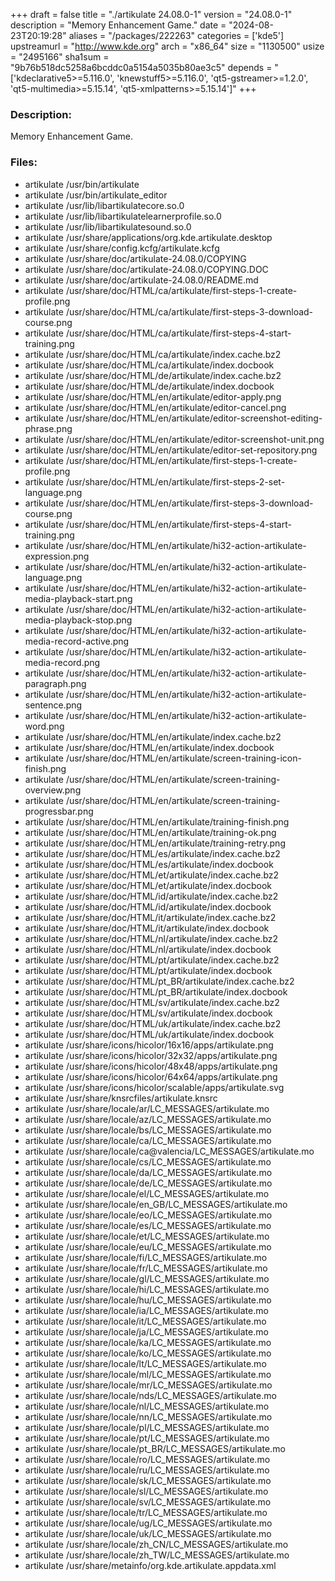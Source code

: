 +++
draft = false
title = "./artikulate 24.08.0-1"
version = "24.08.0-1"
description = "Memory Enhancement Game."
date = "2024-08-23T20:19:28"
aliases = "/packages/222263"
categories = ['kde5']
upstreamurl = "http://www.kde.org"
arch = "x86_64"
size = "1130500"
usize = "2495166"
sha1sum = "9b76b518dc5258a6bcddc0a5154a5035b80ae3c5"
depends = "['kdeclarative5>=5.116.0', 'knewstuff5>=5.116.0', 'qt5-gstreamer>=1.2.0', 'qt5-multimedia>=5.15.14', 'qt5-xmlpatterns>=5.15.14']"
+++
### Description: 
Memory Enhancement Game.

### Files: 
* artikulate /usr/bin/artikulate
* artikulate /usr/bin/artikulate_editor
* artikulate /usr/lib/libartikulatecore.so.0
* artikulate /usr/lib/libartikulatelearnerprofile.so.0
* artikulate /usr/lib/libartikulatesound.so.0
* artikulate /usr/share/applications/org.kde.artikulate.desktop
* artikulate /usr/share/config.kcfg/artikulate.kcfg
* artikulate /usr/share/doc/artikulate-24.08.0/COPYING
* artikulate /usr/share/doc/artikulate-24.08.0/COPYING.DOC
* artikulate /usr/share/doc/artikulate-24.08.0/README.md
* artikulate /usr/share/doc/HTML/ca/artikulate/first-steps-1-create-profile.png
* artikulate /usr/share/doc/HTML/ca/artikulate/first-steps-3-download-course.png
* artikulate /usr/share/doc/HTML/ca/artikulate/first-steps-4-start-training.png
* artikulate /usr/share/doc/HTML/ca/artikulate/index.cache.bz2
* artikulate /usr/share/doc/HTML/ca/artikulate/index.docbook
* artikulate /usr/share/doc/HTML/de/artikulate/index.cache.bz2
* artikulate /usr/share/doc/HTML/de/artikulate/index.docbook
* artikulate /usr/share/doc/HTML/en/artikulate/editor-apply.png
* artikulate /usr/share/doc/HTML/en/artikulate/editor-cancel.png
* artikulate /usr/share/doc/HTML/en/artikulate/editor-screenshot-editing-phrase.png
* artikulate /usr/share/doc/HTML/en/artikulate/editor-screenshot-unit.png
* artikulate /usr/share/doc/HTML/en/artikulate/editor-set-repository.png
* artikulate /usr/share/doc/HTML/en/artikulate/first-steps-1-create-profile.png
* artikulate /usr/share/doc/HTML/en/artikulate/first-steps-2-set-language.png
* artikulate /usr/share/doc/HTML/en/artikulate/first-steps-3-download-course.png
* artikulate /usr/share/doc/HTML/en/artikulate/first-steps-4-start-training.png
* artikulate /usr/share/doc/HTML/en/artikulate/hi32-action-artikulate-expression.png
* artikulate /usr/share/doc/HTML/en/artikulate/hi32-action-artikulate-language.png
* artikulate /usr/share/doc/HTML/en/artikulate/hi32-action-artikulate-media-playback-start.png
* artikulate /usr/share/doc/HTML/en/artikulate/hi32-action-artikulate-media-playback-stop.png
* artikulate /usr/share/doc/HTML/en/artikulate/hi32-action-artikulate-media-record-active.png
* artikulate /usr/share/doc/HTML/en/artikulate/hi32-action-artikulate-media-record.png
* artikulate /usr/share/doc/HTML/en/artikulate/hi32-action-artikulate-paragraph.png
* artikulate /usr/share/doc/HTML/en/artikulate/hi32-action-artikulate-sentence.png
* artikulate /usr/share/doc/HTML/en/artikulate/hi32-action-artikulate-word.png
* artikulate /usr/share/doc/HTML/en/artikulate/index.cache.bz2
* artikulate /usr/share/doc/HTML/en/artikulate/index.docbook
* artikulate /usr/share/doc/HTML/en/artikulate/screen-training-icon-finish.png
* artikulate /usr/share/doc/HTML/en/artikulate/screen-training-overview.png
* artikulate /usr/share/doc/HTML/en/artikulate/screen-training-progressbar.png
* artikulate /usr/share/doc/HTML/en/artikulate/training-finish.png
* artikulate /usr/share/doc/HTML/en/artikulate/training-ok.png
* artikulate /usr/share/doc/HTML/en/artikulate/training-retry.png
* artikulate /usr/share/doc/HTML/es/artikulate/index.cache.bz2
* artikulate /usr/share/doc/HTML/es/artikulate/index.docbook
* artikulate /usr/share/doc/HTML/et/artikulate/index.cache.bz2
* artikulate /usr/share/doc/HTML/et/artikulate/index.docbook
* artikulate /usr/share/doc/HTML/id/artikulate/index.cache.bz2
* artikulate /usr/share/doc/HTML/id/artikulate/index.docbook
* artikulate /usr/share/doc/HTML/it/artikulate/index.cache.bz2
* artikulate /usr/share/doc/HTML/it/artikulate/index.docbook
* artikulate /usr/share/doc/HTML/nl/artikulate/index.cache.bz2
* artikulate /usr/share/doc/HTML/nl/artikulate/index.docbook
* artikulate /usr/share/doc/HTML/pt/artikulate/index.cache.bz2
* artikulate /usr/share/doc/HTML/pt/artikulate/index.docbook
* artikulate /usr/share/doc/HTML/pt_BR/artikulate/index.cache.bz2
* artikulate /usr/share/doc/HTML/pt_BR/artikulate/index.docbook
* artikulate /usr/share/doc/HTML/sv/artikulate/index.cache.bz2
* artikulate /usr/share/doc/HTML/sv/artikulate/index.docbook
* artikulate /usr/share/doc/HTML/uk/artikulate/index.cache.bz2
* artikulate /usr/share/doc/HTML/uk/artikulate/index.docbook
* artikulate /usr/share/icons/hicolor/16x16/apps/artikulate.png
* artikulate /usr/share/icons/hicolor/32x32/apps/artikulate.png
* artikulate /usr/share/icons/hicolor/48x48/apps/artikulate.png
* artikulate /usr/share/icons/hicolor/64x64/apps/artikulate.png
* artikulate /usr/share/icons/hicolor/scalable/apps/artikulate.svg
* artikulate /usr/share/knsrcfiles/artikulate.knsrc
* artikulate /usr/share/locale/ar/LC_MESSAGES/artikulate.mo
* artikulate /usr/share/locale/az/LC_MESSAGES/artikulate.mo
* artikulate /usr/share/locale/bs/LC_MESSAGES/artikulate.mo
* artikulate /usr/share/locale/ca/LC_MESSAGES/artikulate.mo
* artikulate /usr/share/locale/ca@valencia/LC_MESSAGES/artikulate.mo
* artikulate /usr/share/locale/cs/LC_MESSAGES/artikulate.mo
* artikulate /usr/share/locale/da/LC_MESSAGES/artikulate.mo
* artikulate /usr/share/locale/de/LC_MESSAGES/artikulate.mo
* artikulate /usr/share/locale/el/LC_MESSAGES/artikulate.mo
* artikulate /usr/share/locale/en_GB/LC_MESSAGES/artikulate.mo
* artikulate /usr/share/locale/eo/LC_MESSAGES/artikulate.mo
* artikulate /usr/share/locale/es/LC_MESSAGES/artikulate.mo
* artikulate /usr/share/locale/et/LC_MESSAGES/artikulate.mo
* artikulate /usr/share/locale/eu/LC_MESSAGES/artikulate.mo
* artikulate /usr/share/locale/fi/LC_MESSAGES/artikulate.mo
* artikulate /usr/share/locale/fr/LC_MESSAGES/artikulate.mo
* artikulate /usr/share/locale/gl/LC_MESSAGES/artikulate.mo
* artikulate /usr/share/locale/hi/LC_MESSAGES/artikulate.mo
* artikulate /usr/share/locale/hu/LC_MESSAGES/artikulate.mo
* artikulate /usr/share/locale/ia/LC_MESSAGES/artikulate.mo
* artikulate /usr/share/locale/it/LC_MESSAGES/artikulate.mo
* artikulate /usr/share/locale/ja/LC_MESSAGES/artikulate.mo
* artikulate /usr/share/locale/ka/LC_MESSAGES/artikulate.mo
* artikulate /usr/share/locale/ko/LC_MESSAGES/artikulate.mo
* artikulate /usr/share/locale/lt/LC_MESSAGES/artikulate.mo
* artikulate /usr/share/locale/ml/LC_MESSAGES/artikulate.mo
* artikulate /usr/share/locale/mr/LC_MESSAGES/artikulate.mo
* artikulate /usr/share/locale/nds/LC_MESSAGES/artikulate.mo
* artikulate /usr/share/locale/nl/LC_MESSAGES/artikulate.mo
* artikulate /usr/share/locale/nn/LC_MESSAGES/artikulate.mo
* artikulate /usr/share/locale/pl/LC_MESSAGES/artikulate.mo
* artikulate /usr/share/locale/pt/LC_MESSAGES/artikulate.mo
* artikulate /usr/share/locale/pt_BR/LC_MESSAGES/artikulate.mo
* artikulate /usr/share/locale/ro/LC_MESSAGES/artikulate.mo
* artikulate /usr/share/locale/ru/LC_MESSAGES/artikulate.mo
* artikulate /usr/share/locale/sk/LC_MESSAGES/artikulate.mo
* artikulate /usr/share/locale/sl/LC_MESSAGES/artikulate.mo
* artikulate /usr/share/locale/sv/LC_MESSAGES/artikulate.mo
* artikulate /usr/share/locale/tr/LC_MESSAGES/artikulate.mo
* artikulate /usr/share/locale/ug/LC_MESSAGES/artikulate.mo
* artikulate /usr/share/locale/uk/LC_MESSAGES/artikulate.mo
* artikulate /usr/share/locale/zh_CN/LC_MESSAGES/artikulate.mo
* artikulate /usr/share/locale/zh_TW/LC_MESSAGES/artikulate.mo
* artikulate /usr/share/metainfo/org.kde.artikulate.appdata.xml
